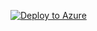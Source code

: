 [![Deploy to Azure](https://aka.ms/deploytoazurebutton)](https://portal.azure.com/#create/Microsoft.Template/uri/https://raw.githubusercontent.com/anantm-metron/DeployToAzure/refs/heads/main/DeployToAzure.json)
